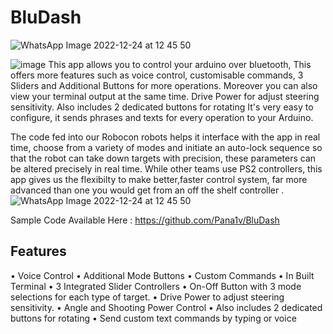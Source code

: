 #  BluDash
![WhatsApp Image 2022-12-24 at 12 45 50](https://user-images.githubusercontent.com/63401208/209426541-b8b8885d-8485-414d-8241-1fe8f4e3f53a.jpg)

![image](https://user-images.githubusercontent.com/63401208/209425548-3e3b2ab5-5e02-4d3a-b496-431bb2f8f798.png)
This app allows you to control your arduino over bluetooth, This offers more features such as voice control, customisable commands, 3 Sliders and Additional Buttons for more operations. Moreover you can also view your terminal output at the same time. Drive Power for adjust steering sensitivity. Also includes 2 dedicated buttons for rotating
It's very easy to configure, it sends phrases and texts for every operation to your Arduino.

The code fed into our Robocon robots helps it interface with the app in real time, choose from a variety of modes and initiate an auto-lock sequence so that the robot can 
take down targets with precision, these parameters can be altered precisely in real time.
While other teams use PS2 controllers, this app gives us the flexibilty to make better,faster control system, 
far more advanced than one you would get from an off the shelf controller .
![WhatsApp Image 2022-12-24 at 12 45 50](https://user-images.githubusercontent.com/63401208/209425721-d5bbf806-97c3-491f-9534-f447c1200511.jpg)

Sample Code Available Here : https://github.com/Pana1v/BluDash
## Features
• Voice Control
• Additional Mode Buttons
• Custom Commands
• In Built Terminal
• 3 Integrated Slider Controllers
• On-Off Button with 3 mode selections for each type of target.
• Drive Power to adjust steering sensitivity.
• Angle and Shooting Power Control
• Also includes 2 dedicated buttons for rotating
• Send custom text commands by typing or voice

